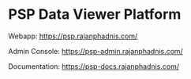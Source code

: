 # PSP Data Viewer Platform

Webapp: https://psp.rajanphadnis.com/

Admin Console: https://psp-admin.rajanphadnis.com/

Documentation: https://psp-docs.rajanphadnis.com/
